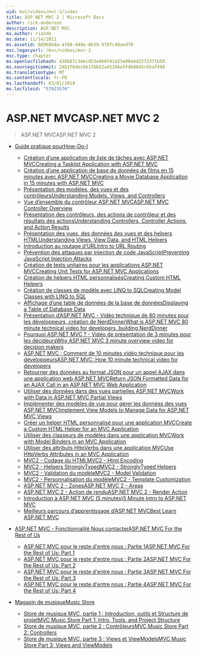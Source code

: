 ```yaml
---
uid: mvc/videos/mvc-2/index
title: ASP.NET MVC 2 | Microsoft Docs
author: rick-anderson
description: ASP.NET MVC
ms.author: riande
ms.date: 11/14/2011
ms.assetid: 68968b8a-4f60-449e-8639-978fc40aed70
msc.legacyurl: /mvc/videos/mvc-2
msc.type: chapter
ms.openlocfilehash: 438b87c3ebcd53e460741a53e00e6d227237fb58
ms.sourcegitcommit: 24b1f6decbb17bb22a45166e5fdb0845c65af498
ms.translationtype: MT
ms.contentlocale: fr-FR
ms.lasthandoff: 03/01/2019
ms.locfileid: "57023576"
---
```

<a name="aspnet-mvc-2"></a><span data-ttu-id="5fe79-103">ASP.NET MVC</span><span class="sxs-lookup"><span data-stu-id="5fe79-103">ASP.NET MVC 2</span></span>
====================
> <span data-ttu-id="5fe79-104">ASP.NET MVC</span><span class="sxs-lookup"><span data-stu-id="5fe79-104">ASP.NET MVC 2</span></span>


- [<span data-ttu-id="5fe79-105">Guide pratique pour</span><span class="sxs-lookup"><span data-stu-id="5fe79-105">How-Do-I</span></span>](how-do-i/index.md)

    - [<span data-ttu-id="5fe79-106">Création d’une application de liste de tâches avec ASP.NET MVC</span><span class="sxs-lookup"><span data-stu-id="5fe79-106">Creating a Tasklist Application with ASP.NET MVC</span></span>](how-do-i/creating-a-tasklist-application-with-aspnet-mvc.md)
    - [<span data-ttu-id="5fe79-107">Création d’une application de base de données de films en 15 minutes avec ASP.NET MVC</span><span class="sxs-lookup"><span data-stu-id="5fe79-107">Creating a Movie Database Application in 15 minutes with ASP.NET MVC</span></span>](how-do-i/creating-a-movie-database-application-in-15-minutes-with-aspnet-mvc.md)
    - [<span data-ttu-id="5fe79-108">Présentation des modèles, des vues et des contrôleurs</span><span class="sxs-lookup"><span data-stu-id="5fe79-108">Understanding Models, Views, and Controllers</span></span>](how-do-i/understanding-models-views-and-controllers.md)
    - [<span data-ttu-id="5fe79-109">Vue d’ensemble du contrôleur ASP.NET MVC</span><span class="sxs-lookup"><span data-stu-id="5fe79-109">ASP.NET MVC Controller Overview</span></span>](how-do-i/aspnet-mvc-controller-overview.md)
    - [<span data-ttu-id="5fe79-110">Présentation des contrôleurs, des actions de contrôleur et des résultats des actions</span><span class="sxs-lookup"><span data-stu-id="5fe79-110">Understanding Controllers, Controller Actions, and Action Results</span></span>](how-do-i/understanding-controllers-controller-actions-and-action-results.md)
    - [<span data-ttu-id="5fe79-111">Présentation des vues, des données des vues et des helpers HTML</span><span class="sxs-lookup"><span data-stu-id="5fe79-111">Understanding Views, View Data, and HTML Helpers</span></span>](how-do-i/understanding-views-view-data-and-html-helpers.md)
    - [<span data-ttu-id="5fe79-112">Introduction au routage d’URL</span><span class="sxs-lookup"><span data-stu-id="5fe79-112">Intro to URL Routing</span></span>](how-do-i/an-introduction-to-url-routing.md)
    - [<span data-ttu-id="5fe79-113">Prévention des attaques par injection de code JavaScript</span><span class="sxs-lookup"><span data-stu-id="5fe79-113">Preventing JavaScript Injection Attacks</span></span>](how-do-i/preventing-javascript-injection-attacks.md)
    - [<span data-ttu-id="5fe79-114">Création de tests unitaires pour les applications ASP.NET MVC</span><span class="sxs-lookup"><span data-stu-id="5fe79-114">Creating Unit Tests for ASP.NET MVC Applications</span></span>](how-do-i/creating-unit-tests-for-aspnet-mvc-applications.md)
    - [<span data-ttu-id="5fe79-115">Création de helpers HTML personnalisés</span><span class="sxs-lookup"><span data-stu-id="5fe79-115">Creating Custom HTML Helpers</span></span>](how-do-i/creating-custom-html-helpers.md)
    - [<span data-ttu-id="5fe79-116">Création de classes de modèle avec LINQ to SQL</span><span class="sxs-lookup"><span data-stu-id="5fe79-116">Creating Model Classes with LINQ to SQL</span></span>](how-do-i/creating-model-classes-with-linq-to-sql.md)
    - [<span data-ttu-id="5fe79-117">Affichage d’une table de données de la base de données</span><span class="sxs-lookup"><span data-stu-id="5fe79-117">Displaying a Table of Database Data</span></span>](how-do-i/displaying-a-table-of-database-data.md)
    - [<span data-ttu-id="5fe79-118">Présentation d’ASP.NET MVC - Vidéo technique de 80 minutes pour les développeurs, création de NerdDinner</span><span class="sxs-lookup"><span data-stu-id="5fe79-118">What is ASP.NET MVC 80 minute technical video for developers, building NerdDinner</span></span>](how-do-i/what-is-aspnet-mvc-80-minute-technical-video-for-developers-building-nerddinner.md)
    - [<span data-ttu-id="5fe79-119">Pourquoi ASP.NET MVC ? - Vidéo de présentation de 3 minutes pour les décideurs</span><span class="sxs-lookup"><span data-stu-id="5fe79-119">Why ASP.NET MVC 3 minute overview video for decision makers</span></span>](how-do-i/why-aspnet-mvc-3-minute-overview-video-for-decision-makers.md)
    - [<span data-ttu-id="5fe79-120">ASP.NET MVC : Comment de 10 minutes vidéo technique pour les développeurs</span><span class="sxs-lookup"><span data-stu-id="5fe79-120">ASP.NET MVC: How 10 minute technical video for developers</span></span>](how-do-i/aspnet-mvc-how-10-minute-technical-video-for-developers.md)
    - [<span data-ttu-id="5fe79-121">Retourner des données au format JSON pour un appel AJAX dans une application web ASP.NET MVC</span><span class="sxs-lookup"><span data-stu-id="5fe79-121">Return JSON Formatted Data for an AJAX Call in an ASP.NET MVC Web Application</span></span>](how-do-i/how-do-i-return-json-formatted-data-for-an-ajax-call-in-an-aspnet-mvc-web-application.md)
    - [<span data-ttu-id="5fe79-122">Utiliser des données dans des vues partielles ASP.NET MVC</span><span class="sxs-lookup"><span data-stu-id="5fe79-122">Work with Data in ASP.NET MVC Partial Views</span></span>](how-do-i/how-do-i-work-with-data-in-aspnet-mvc-partial-views.md)
    - [<span data-ttu-id="5fe79-123">Implémenter des modèles de vue pour gérer les données des vues ASP.NET MVC</span><span class="sxs-lookup"><span data-stu-id="5fe79-123">Implement View Models to Manage Data for ASP.NET MVC Views</span></span>](how-do-i/how-do-i-implement-view-models-to-manage-data-for-aspnet-mvc-views.md)
    - [<span data-ttu-id="5fe79-124">Créer un helper HTML personnalisé pour une application MVC</span><span class="sxs-lookup"><span data-stu-id="5fe79-124">Create a Custom HTML Helper for an MVC Application</span></span>](how-do-i/how-do-i-create-a-custom-html-helper-for-an-mvc-application.md)
    - [<span data-ttu-id="5fe79-125">Utiliser des classeurs de modèles dans une application MVC</span><span class="sxs-lookup"><span data-stu-id="5fe79-125">Work with Model Binders in an MVC Application</span></span>](how-do-i/how-do-i-work-with-model-binders-in-an-mvc-application.md)
    - [<span data-ttu-id="5fe79-126">Utiliser des attributs HttpVerbs dans une application MVC</span><span class="sxs-lookup"><span data-stu-id="5fe79-126">Use HttpVerbs Attributes in an MVC Application</span></span>](how-do-i/how-do-i-use-httpverbs-attributes-in-an-mvc-application.md)
    - [<span data-ttu-id="5fe79-127">MVC2 - Codage du HTML</span><span class="sxs-lookup"><span data-stu-id="5fe79-127">MVC2 - Html Encoding</span></span>](how-do-i/mvc2-html-encoding.md)
    - [<span data-ttu-id="5fe79-128">MVC2 - Helpers StronglyTyped</span><span class="sxs-lookup"><span data-stu-id="5fe79-128">MVC2 - StronglyTyped Helpers</span></span>](how-do-i/mvc2-stronglytyped-helpers.md)
    - [<span data-ttu-id="5fe79-129">MVC2 - Validation du modèle</span><span class="sxs-lookup"><span data-stu-id="5fe79-129">MVC2 - Model Validation</span></span>](how-do-i/mvc2-model-validation.md)
    - [<span data-ttu-id="5fe79-130">MVC2 - Personnalisation du modèle</span><span class="sxs-lookup"><span data-stu-id="5fe79-130">MVC2 - Template Customization</span></span>](how-do-i/mvc2-template-customization.md)
    - [<span data-ttu-id="5fe79-131">ASP.NET MVC 2 - Zones</span><span class="sxs-lookup"><span data-stu-id="5fe79-131">ASP.NET MVC 2 - Areas</span></span>](how-do-i/aspnet-mvc-2-areas.md)
    - [<span data-ttu-id="5fe79-132">ASP.NET MVC 2 - Action de rendu</span><span class="sxs-lookup"><span data-stu-id="5fe79-132">ASP.NET MVC 2 - Render Action</span></span>](how-do-i/aspnet-mvc-2-render-action.md)
    - [<span data-ttu-id="5fe79-133">Introduction à ASP.NET MVC (5 minutes)</span><span class="sxs-lookup"><span data-stu-id="5fe79-133">5 Minute Intro to ASP.NET MVC</span></span>](how-do-i/5-minute-introduction-to-aspnet-mvc.md)
    - [<span data-ttu-id="5fe79-134">Meilleurs parcours d’apprentissage d’ASP.NET MVC</span><span class="sxs-lookup"><span data-stu-id="5fe79-134">Best Learn ASP.NET MVC</span></span>](how-do-i/how-to-best-learn-asp-net-mvc.md)
- [<span data-ttu-id="5fe79-135">ASP.NET MVC - Fonctionnalité Nous contacter</span><span class="sxs-lookup"><span data-stu-id="5fe79-135">ASP.NET MVC For the Rest of Us</span></span>](aspnet-mvc-for-the-rest-of-us/index.md)

    - [<span data-ttu-id="5fe79-136">ASP.NET MVC pour le reste d'entre nous : Partie 1</span><span class="sxs-lookup"><span data-stu-id="5fe79-136">ASP.NET MVC For the Rest of Us: Part 1</span></span>](aspnet-mvc-for-the-rest-of-us/aspnet-mvc-for-the-rest-of-us-part-1.md)
    - [<span data-ttu-id="5fe79-137">ASP.NET MVC pour le reste d'entre nous : Partie 2</span><span class="sxs-lookup"><span data-stu-id="5fe79-137">ASP.NET MVC For the Rest of Us: Part 2</span></span>](aspnet-mvc-for-the-rest-of-us/aspnet-mvc-for-the-rest-of-us-part-2.md)
    - [<span data-ttu-id="5fe79-138">ASP.NET MVC pour le reste d'entre nous : Partie 3</span><span class="sxs-lookup"><span data-stu-id="5fe79-138">ASP.NET MVC For the Rest of Us: Part 3</span></span>](aspnet-mvc-for-the-rest-of-us/aspnet-mvc-for-the-rest-of-us-part-3.md)
    - [<span data-ttu-id="5fe79-139">ASP.NET MVC pour le reste d'entre nous : Partie 4</span><span class="sxs-lookup"><span data-stu-id="5fe79-139">ASP.NET MVC For the Rest of Us: Part 4</span></span>](aspnet-mvc-for-the-rest-of-us/aspnet-mvc-for-the-rest-of-us-part-4.md)
- [<span data-ttu-id="5fe79-140">Magasin de musique</span><span class="sxs-lookup"><span data-stu-id="5fe79-140">Music Store</span></span>](music-store/index.md)

    - [<span data-ttu-id="5fe79-141">Store de musique MVC, partie 1 : Introduction, outils et Structure de projet</span><span class="sxs-lookup"><span data-stu-id="5fe79-141">MVC Music Store Part 1: Intro, Tools, and Project Structure</span></span>](music-store/mvc-music-store-part-1-intro-tools-and-project-structure.md)
    - [<span data-ttu-id="5fe79-142">Store de musique MVC, partie 2 : Contrôleurs</span><span class="sxs-lookup"><span data-stu-id="5fe79-142">MVC Music Store Part 2: Controllers</span></span>](music-store/mvc-music-store-part-2-controllers.md)
    - [<span data-ttu-id="5fe79-143">Store de musique MVC, partie 3 : Views et ViewModels</span><span class="sxs-lookup"><span data-stu-id="5fe79-143">MVC Music Store Part 3: Views and ViewModels</span></span>](music-store/mvc-music-store-part-3-views-and-viewmodels.md)
